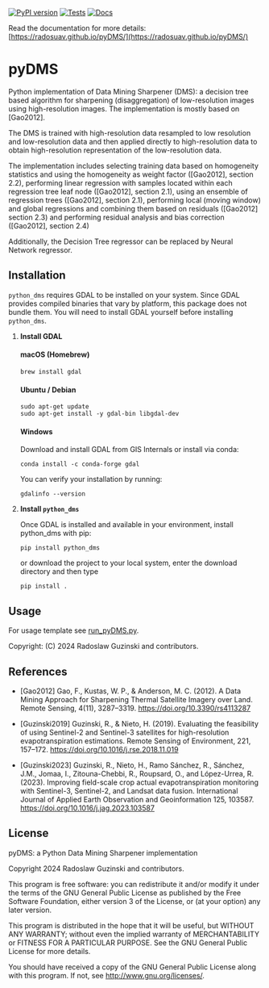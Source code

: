 [![PyPI version](https://img.shields.io/pypi/v/python_dms.svg?color=blue)](https://pypi.org/project/python_dms/)
[![Tests](https://github.com/radosuav/pyDMS/actions/workflows/tests.yml/badge.svg)](https://github.com/radosuav/pyDMS/actions/workflows/tests.yml)
[![Docs](https://img.shields.io/badge/docs-GitHub%20Pages-purple)](https://radosuav.github.io/pyDMS/)

Read the documentation for more details: [https://radosuav.github.io/pyDMS/](https://radosuav.github.io/pyDMS/)

# pyDMS
Python implementation of Data Mining Sharpener (DMS): a decision tree based algorithm for
sharpening (disaggregation) of low-resolution images using high-resolution images.
The implementation is mostly based on [Gao2012].

The DMS is trained with high-resolution data resampled to
    low resolution and low-resolution data and then applied
    directly to high-resolution data to obtain high-resolution representation
    of the low-resolution data.

The implementation includes selecting training data based on homogeneity
    statistics and using the homogeneity as weight factor ([Gao2012], section 2.2),
    performing linear regression with samples located within each regression
    tree leaf node ([Gao2012], section 2.1), using an ensemble of regression trees
    ([Gao2012], section 2.1), performing local (moving window) and global regressions and
    combining them based on residuals ([Gao2012] section 2.3) and performing residual
    analysis and bias correction ([Gao2012], section 2.4)

Additionally, the Decision Tree regressor can be replaced by Neural Network regressor.

## Installation
```python_dms``` requires GDAL to be installed on your system.
Since GDAL provides compiled binaries that vary by platform, this package does not bundle them. You will need to install GDAL yourself before installing ```python_dms```.

1. **Install GDAL**
    #### macOS (Homebrew)
    ```
    brew install gdal
    ```
    #### Ubuntu / Debian
    ```
    sudo apt-get update
    sudo apt-get install -y gdal-bin libgdal-dev
    ```
    #### Windows
    Download and install GDAL from GIS Internals or install via conda:
    ```
    conda install -c conda-forge gdal
    ``` 

    You can verify your installation by running:
    ```
    gdalinfo --version
    ``` 

2. **Install ```python_dms```**

    Once GDAL is installed and available in your environment, install python_dms with pip:
    ```
    pip install python_dms
    ```

    or download the project to your local system, enter the download directory and then type

    `pip install .`

## Usage
For usage template see [run_pyDMS.py](/run_pyDMS.py).

Copyright: (C) 2024 Radoslaw Guzinski and contributors.

## References

* [Gao2012] Gao, F., Kustas, W. P., & Anderson, M. C. (2012). A Data
       Mining Approach for Sharpening Thermal Satellite Imagery over Land.
       Remote Sensing, 4(11), 3287–3319. https://doi.org/10.3390/rs4113287

* [Guzinski2019] Guzinski, R., & Nieto, H. (2019). Evaluating the feasibility of using Sentinel-2 and Sentinel-3 satellites for high-resolution evapotranspiration estimations. Remote Sensing of Environment, 221, 157–172. https://doi.org/10.1016/j.rse.2018.11.019

* [Guzinski2023] Guzinski, R., Nieto, H., Ramo Sánchez, R., Sánchez, J.M., Jomaa, I., Zitouna-Chebbi, R., Roupsard, O., and López-Urrea, R. (2023). Improving field-scale crop actual evapotranspiration monitoring with Sentinel-3, Sentinel-2, and Landsat data fusion. International Journal of Applied Earth Observation and Geoinformation 125, 103587. https://doi.org/10.1016/j.jag.2023.103587


## License

pyDMS: a Python Data Mining Sharpener implementation

Copyright 2024 Radoslaw Guzinski and contributors.

This program is free software: you can redistribute it and/or modify
it under the terms of the GNU General Public License as published by
the Free Software Foundation, either version 3 of the License, or
(at your option) any later version.

This program is distributed in the hope that it will be useful,
but WITHOUT ANY WARRANTY; without even the implied warranty of
MERCHANTABILITY or FITNESS FOR A PARTICULAR PURPOSE.  See the
GNU General Public License for more details.

You should have received a copy of the GNU General Public License
along with this program.  If not, see <http://www.gnu.org/licenses/>.
